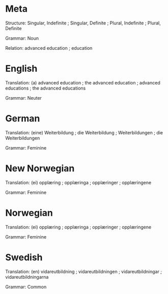 Meta
====

Structure: Singular, Indefinite ; Singular, Definite ; Plural, Indefinite ; Plural, Definite

Grammar:   Noun

Relation:  advanced education ; education



English
=======

Translation: (a) advanced education ; the advanced education ; advanced educations ; the advanced educations

Grammar:     Neuter



German
======

Translation: (eine) Weiterbildung ; die Weiterbildung ; Weiterbildungen ; die Weiterbildungen

Grammar:     Feminine



New Norwegian
=============

Translation: (ei) opplæring ; opplæringa ; opplæringer ; opplæringene

Grammar:     Feminine



Norwegian
=========

Translation: (ei) opplæring ; opplæringa ; opplæringer ; opplæringene

Grammar:     Feminine



Swedish
=======

Translation: (en) vidareutbildning ; vidareutbildningen ; vidareutbildningar ; vidareutbildningarna

Grammar:     Common
